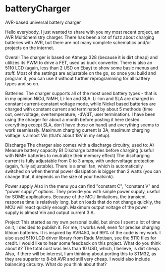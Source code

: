 # batteryCharger
AVR-based universal battery charger

Hello everybody,
I just wanted to share with you my most recent project, an AVR Multichemistry charger. There has been a lot of fuzz about charging batteries with AVR, but there are not many complete schematics and/or projects on the internet.

Overall
The charger is based on Atmega 328 (because it is dirt cheap) and utilizes its PWM to drive a FET, used as buck converter. There is also an 5110 LCD (again, less than 2 USD on Ebay) to show some basic menus and stuff. Most of the settings are adjustable on the go, so once you build and program it, you can use it without further reprogramming for all battery types and so on.

Batteries:
The charger supports all of the most used battery types - that is in my opinion NiCd, NiMH, Li-Ion and SLA. Li-Ion and SLA are charged in constant current-constant voltage mode, while Nickel based batteries are charged with constant current and terminated by about 5 methods (time out, overvoltage, overtemperature, -dV/dT, user termination). I have been using the charger for about a month before posting it here (tested everything except SLA, don’t have those on hand) and everything seems to work seamlessly. Maximum charging current is 3A, maximum charging voltage is almost Vin (that’s about 18V in my setup).

Discharge
The charger also comes with a discharge circuitry, used to:
	A) Measure battery capacity
	B) Discharge batteries before charging (useful with NiMH batteries to neutralize their memory effect)
The discharging current is fully adjustable from 0 to 3 amps, with undervoltage protection (again, fully adjustable). There is a small fan, which is automatically switched on when thermal power dissipation is bigger than 2 watts (you can change that, it depends on the size of your heatsink).

Power supply
Also in the menu you can find "constant C", "constant V" and "power supply" options. They provide you with simple power supply, useful for SOME applications. Because of the MCU limitations, the transient response time is relatively long, but on loads that do not change quickly, the MCU will react quickly enough. Maximum output voltage of the power supply is almost Vin and output current 3 A.

Project
This started as my own personal build, but since I spent a lot of time on it, I decided to publish it. For me, it works well, even for precise charging lithium batteries. 
It is inspired by AVR450, but 99% of the code is my work. I also used 5110 LCD driver library from Radu Motisan, see the 5110 files for credit.
I would like to hear some feedback on this project. What do you think about it? The total cost was less than 10 USD, which, I believe, is dirt cheap. Also, if there will be interest, I am thinking about porting this to STM32, as they are superior to 8-bit AVR and still very cheap. I would also include balancing circuitry. What do you think about that?
